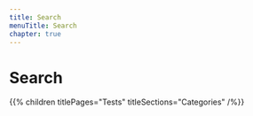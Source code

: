 ```yaml
---
title: Search
menuTitle: Search
chapter: true
---
```


# Search

{{% children titlePages="Tests" titleSections="Categories" /%}}